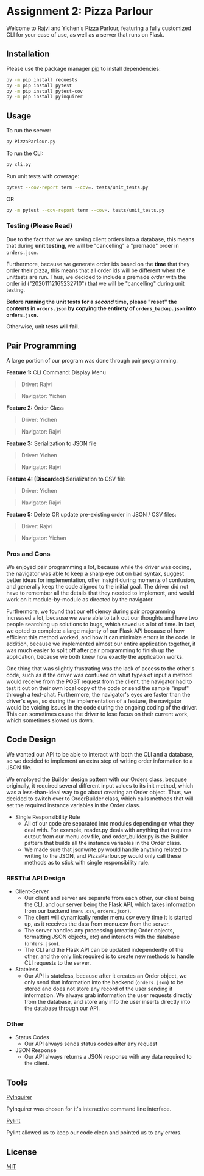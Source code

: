# Assignment 2: Pizza Parlour

Welcome to Rajvi and Yichen's Pizza Parlour, featuring a fully customized CLI for your ease of use, as well as a server that runs on Flask.

## Installation

Please use the package manager [pip](https://pip.pypa.io/en/stable/) to install dependencies:

```bash
py -m pip install requests
py -m pip install pytest
py -m pip install pytest-cov
py -m pip install pyinquirer
```

## Usage

To run the server:

```bash
py PizzaParlour.py
```

To run the CLI:

```bash
py cli.py
```

Run unit tests with coverage:

```bash
pytest --cov-report term --cov=. tests/unit_tests.py
```

OR

```bash
py -m pytest --cov-report term --cov=. tests/unit_tests.py
```

### Testing (Please Read)

Due to the fact that we are saving client orders into a database, this means that during **unit testing**, we will be "cancelling" a "premade" order in `orders.json`.

Furthermore, because we generate order ids based on the **time** that they order their pizza, this means that all order ids will be different when the unittests are run. Thus, we decided to include a premade *order* with the order id ("20201112165232710") that we will be "cancelling" during unit testing.

**Before running the unit tests for a *second* time, please "reset" the contents in `orders.json` by copying the entirety of `orders_backup.json` into `orders.json`.**

Otherwise, unit tests **will fail**.

## Pair Programming

A large portion of our program was done through pair programming.

**Feature 1:** CLI Command: Display Menu

>Driver: Rajvi

>Navigator: Yichen

**Feature 2:** Order Class

>Driver: Yichen

>Navigator: Rajvi

**Feature 3:** Serialization to JSON file

>Driver: Yichen

>Navigator: Rajvi

**Feature 4: (Discarded)** Serialization to CSV file

>Driver: Yichen

>Navigator: Rajvi

**Feature 5:** Delete OR update pre-existing order in JSON / CSV files:

>Driver: Rajvi

>Navigator: Yichen

### Pros and Cons

We enjoyed pair programming a lot, because while the driver was coding, the navigator was able to keep a sharp eye out on bad syntax, suggest better ideas for implementation, offer insight during moments of confusion, and generally keep the code aligned to the initial goal. The driver did not have to remember all the details that they needed to implement, and would work on it module-by-module as directed by the navigator.

Furthermore, we found that our efficiency during pair programming increased a lot, because we were able to talk out our thoughts and have two people searching up solutions to bugs, which saved us a lot of time. In fact, we opted to complete a large majority of our Flask API because of how efficient this method worked, and how it can minimize errors in the code. In addition, because we implemented almost our entire application together, it was much easier to split off after pair programming to finish up the application, because we both knew how exactly the application works.

One thing that was slightly frustrating was the lack of access to the other's code, such as if the driver was confused on what types of input a method would receive from the POST request from the client, the navigator had to test it out on their own local copy of the code or send the sample "input" through a text-chat. Furthermore, the navigator's eyes are faster than the driver's eyes, so during the implementation of a feature, the navigator would be voicing issues in the code during the ongoing coding of the driver. This can sometimes cause the driver to lose focus on their current work, which sometimes slowed us down.

## Code Design

We wanted our API to be able to interact with both the CLI and a database, so we decided to implement an extra step of writing order information to a JSON file. 

We employed the Builder design pattern with our Orders class, because originally, it required several different input values to its init method, which was a less-than-ideal way to go about creating an Order object. Thus, we decided to switch over to OrderBuilder class, which calls methods that will set the required instance variables in the Order class. 

- Single Responsibility Rule
    - All of our code are separated into modules depending on what they deal with. For example, reader.py deals with anything that requires output from our menu.csv file, and order_builder.py is the Builder pattern that builds all the instance variables in the Order class.
    - We made sure that jsonwrite.py would handle anything related to writing to the JSON, and PizzaParlour.py would only call these methods as to stick with single responsibility rule.

### RESTful API Design

- Client-Server
    - Our client and server are separate from each other, our client being the CLI, and our server being the Flask API, which takes information from our backend (`menu.csv`, `orders.json`).
    - The client will dynamically render menu.csv every time it is started up, as it receives the data from menu.csv from the server.
    - The server handles any processing (creating Order objects, formatting JSON objects, etc) and interacts with the database (`orders.json`).
    - The CLI and the Flask API can be updated independently of the other, and the only link required is to create new methods to handle CLI requests to the server.
- Stateless
    - Our API is stateless, because after it creates an Order object, we only send that information into the backend (`orders.json`) to be stored and does not store any record of the user sending it information. We always grab information the user requests directly from the database, and store any info the user inserts directly into the database through our API.

### Other
- Status Codes
    - Our API always sends status codes after any request
- JSON Response
    - Our API always returns a JSON response with any data required to the client.

## Tools

[PyInquirer](https://github.com/CITGuru/PyInquirer)

PyInquirer was chosen for it's interactive command line interface.

[Pylint](https://pypi.org/project/pylint/)

Pylint allowed us to keep our code clean and pointed us to any errors.

## License
[MIT](https://choosealicense.com/licenses/mit/)
